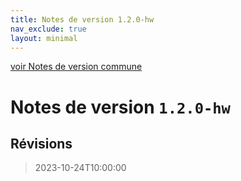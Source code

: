 ```yaml
---
title: Notes de version 1.2.0-hw
nav_exclude: true
layout: minimal
---
```


[voir Notes de version commune](https://witsa.github.io/synapps/synapps-studio-releases/notes/1.2.0)

# Notes de version `1.2.0-hw`

## Révisions

> 2023-10-24T10:00:00

